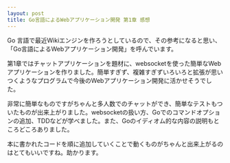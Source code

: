 ```yaml
---
layout: post
title: Go言語によるWebアプリケーション開発 第1章 感想
---
```


Go 言語で最近Wikiエンジンを作ろうとしているので、その参考になると思い、「Go言語によるWebアプリケーション開発」を呼んでいます。

第1章ではチャットアプリケーションを題材に、websocketを使った簡単なWebアプリケーションを作りました。簡単すぎず、複雑すぎずいろいろと拡張が思いつくようなプログラムで今後のWebアプリケーション開発に活かせそうでした。

非常に簡単なものですがちゃんと多人数でのチャットができ、簡単なテストもついたものが出来上がりました。websocketの扱い方、Goでのコマンドオプションの追加、TDDなどが学べました。また、Goのイディオム的な内容の説明もところどころありました。

本に書かれたコードを順に追加していくことで動くものがちゃんと出来上がるのはとてもいいですね。助かります。
